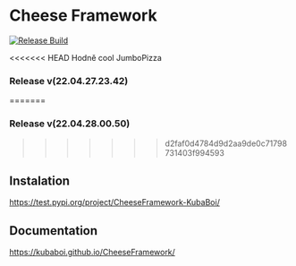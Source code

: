 # Cheese Framework

[![Release Build](https://github.com/KubaBoi/CheeseFramework/actions/workflows/realeaseDate.yml/badge.svg?branch=main)](https://github.com/KubaBoi/CheeseFramework/actions/workflows/realeaseDate.yml)

<<<<<<< HEAD
Hodně cool JumboPizza

### Release v(22.04.27.23.42)
=======
### Release v(22.04.28.00.50)
>>>>>>> d2faf0d4784d9d2aa9de0c71798731403f994593

## Instalation

https://test.pypi.org/project/CheeseFramework-KubaBoi/

## Documentation

https://kubaboi.github.io/CheeseFramework/
